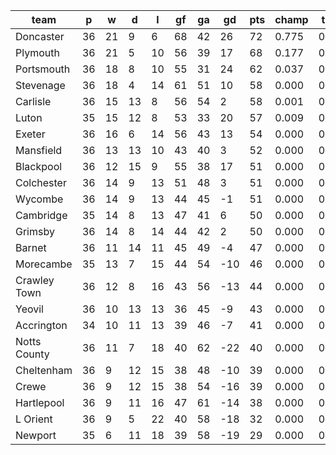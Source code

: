|     team     | p  | w  | d  | l  | gf | ga | gd  | pts | champ | top2  | top3  | top4  |  5-7  | bot4  | bot3  | bot2  |
|--------------|----|----|----|----|----|----|-----|-----|-------|-------|-------|-------|-------|-------|-------|-------|
| Doncaster    | 36 | 21 |  9 |  6 | 68 | 42 |  26 |  72 | 0.775 | 0.953 | 0.993 | 0.999 | 0.001 | 0.000 | 0.000 | 0.000|
| Plymouth     | 36 | 21 |  5 | 10 | 56 | 39 |  17 |  68 | 0.177 | 0.693 | 0.902 | 0.974 | 0.025 | 0.000 | 0.000 | 0.000|
| Portsmouth   | 36 | 18 |  8 | 10 | 55 | 31 |  24 |  62 | 0.037 | 0.249 | 0.631 | 0.847 | 0.142 | 0.000 | 0.000 | 0.000|
| Stevenage    | 36 | 18 |  4 | 14 | 61 | 51 |  10 |  58 | 0.000 | 0.014 | 0.075 | 0.209 | 0.551 | 0.000 | 0.000 | 0.000|
| Carlisle     | 36 | 15 | 13 |  8 | 56 | 54 |   2 |  58 | 0.001 | 0.013 | 0.081 | 0.234 | 0.531 | 0.000 | 0.000 | 0.000|
| Luton        | 35 | 15 | 12 |  8 | 53 | 33 |  20 |  57 | 0.009 | 0.077 | 0.290 | 0.592 | 0.340 | 0.000 | 0.000 | 0.000|
| Exeter       | 36 | 16 |  6 | 14 | 56 | 43 |  13 |  54 | 0.000 | 0.001 | 0.015 | 0.066 | 0.437 | 0.000 | 0.000 | 0.000|
| Mansfield    | 36 | 13 | 13 | 10 | 43 | 40 |   3 |  52 | 0.000 | 0.000 | 0.001 | 0.005 | 0.084 | 0.000 | 0.000 | 0.000|
| Blackpool    | 36 | 12 | 15 |  9 | 55 | 38 |  17 |  51 | 0.000 | 0.001 | 0.009 | 0.037 | 0.310 | 0.000 | 0.000 | 0.000|
| Colchester   | 36 | 14 |  9 | 13 | 51 | 48 |   3 |  51 | 0.000 | 0.000 | 0.001 | 0.008 | 0.115 | 0.000 | 0.000 | 0.000|
| Wycombe      | 36 | 14 |  9 | 13 | 44 | 45 |  -1 |  51 | 0.000 | 0.000 | 0.002 | 0.016 | 0.208 | 0.000 | 0.000 | 0.000|
| Cambridge    | 35 | 14 |  8 | 13 | 47 | 41 |   6 |  50 | 0.000 | 0.000 | 0.003 | 0.013 | 0.191 | 0.000 | 0.000 | 0.000|
| Grimsby      | 36 | 14 |  8 | 14 | 44 | 42 |   2 |  50 | 0.000 | 0.000 | 0.000 | 0.001 | 0.041 | 0.000 | 0.000 | 0.000|
| Barnet       | 36 | 11 | 14 | 11 | 45 | 49 |  -4 |  47 | 0.000 | 0.000 | 0.000 | 0.000 | 0.007 | 0.008 | 0.002 | 0.000|
| Morecambe    | 35 | 13 |  7 | 15 | 44 | 54 | -10 |  46 | 0.000 | 0.000 | 0.000 | 0.000 | 0.012 | 0.010 | 0.002 | 0.000|
| Crawley Town | 36 | 12 |  8 | 16 | 43 | 56 | -13 |  44 | 0.000 | 0.000 | 0.000 | 0.000 | 0.002 | 0.042 | 0.015 | 0.003|
| Yeovil       | 36 | 10 | 13 | 13 | 36 | 45 |  -9 |  43 | 0.000 | 0.000 | 0.000 | 0.000 | 0.000 | 0.083 | 0.030 | 0.006|
| Accrington   | 34 | 10 | 11 | 13 | 39 | 46 |  -7 |  41 | 0.000 | 0.000 | 0.000 | 0.000 | 0.004 | 0.038 | 0.012 | 0.002|
| Notts County | 36 | 11 |  7 | 18 | 40 | 62 | -22 |  40 | 0.000 | 0.000 | 0.000 | 0.000 | 0.000 | 0.544 | 0.319 | 0.099|
| Cheltenham   | 36 |  9 | 12 | 15 | 38 | 48 | -10 |  39 | 0.000 | 0.000 | 0.000 | 0.000 | 0.000 | 0.388 | 0.206 | 0.055|
| Crewe        | 36 |  9 | 12 | 15 | 38 | 54 | -16 |  39 | 0.000 | 0.000 | 0.000 | 0.000 | 0.000 | 0.374 | 0.200 | 0.062|
| Hartlepool   | 36 |  9 | 11 | 16 | 47 | 61 | -14 |  38 | 0.000 | 0.000 | 0.000 | 0.000 | 0.000 | 0.575 | 0.363 | 0.134|
| L Orient     | 36 |  9 |  5 | 22 | 40 | 58 | -18 |  32 | 0.000 | 0.000 | 0.000 | 0.000 | 0.000 | 0.960 | 0.906 | 0.783|
| Newport      | 35 |  6 | 11 | 18 | 39 | 58 | -19 |  29 | 0.000 | 0.000 | 0.000 | 0.000 | 0.000 | 0.977 | 0.945 | 0.856|
